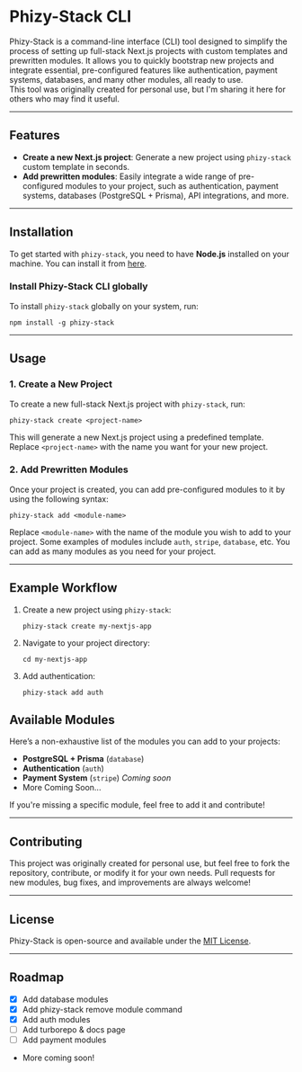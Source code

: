 # Phizy-Stack CLI

Phizy-Stack is a command-line interface (CLI) tool designed to simplify the process of setting up full-stack Next.js projects with custom templates and prewritten modules. It allows you to quickly bootstrap new projects and integrate essential, pre-configured features like authentication, payment systems, databases, and many other modules, all ready to use.  
This tool was originally created for personal use, but I'm sharing it here for others who may find it useful.

---

## Features

- **Create a new Next.js project**: Generate a new project using `phizy-stack` custom template in seconds.
- **Add prewritten modules**: Easily integrate a wide range of pre-configured modules to your project, such as authentication, payment systems, databases (PostgreSQL + Prisma), API integrations, and more.

---

## Installation

To get started with `phizy-stack`, you need to have **Node.js** installed on your machine. You can install it from [here](https://nodejs.org/).

### Install Phizy-Stack CLI globally

To install `phizy-stack` globally on your system, run:

```
npm install -g phizy-stack
```

---

## Usage

### 1. Create a New Project

To create a new full-stack Next.js project with `phizy-stack`, run:

```
phizy-stack create <project-name>
```

This will generate a new Next.js project using a predefined template. Replace `<project-name>` with the name you want for your new project.

### 2. Add Prewritten Modules

Once your project is created, you can add pre-configured modules to it by using the following syntax:

```
phizy-stack add <module-name>
```

Replace `<module-name>` with the name of the module you wish to add to your project. Some examples of modules include `auth`, `stripe`, `database`, etc. You can add as many modules as you need for your project.

---

## Example Workflow

1. Create a new project using `phizy-stack`:

   ```
   phizy-stack create my-nextjs-app
   ```

2. Navigate to your project directory:

   ```
   cd my-nextjs-app
   ```

3. Add authentication:

   ```
   phizy-stack add auth
   ```

## Available Modules

Here’s a non-exhaustive list of the modules you can add to your projects:

- **PostgreSQL + Prisma** (`database`)
- **Authentication** (`auth`)
- **Payment System** (`stripe`) _Coming soon_
- More Coming Soon...

If you're missing a specific module, feel free to add it and contribute!

---

## Contributing

This project was originally created for personal use, but feel free to fork the repository, contribute, or modify it for your own needs. Pull requests for new modules, bug fixes, and improvements are always welcome!

---

## License

Phizy-Stack is open-source and available under the [MIT License](LICENSE).

---

## Roadmap

- [x] Add database modules
- [x] Add phizy-stack remove module command
- [x] Add auth modules
- [ ] Add turborepo & docs page
- [ ] Add payment modules
- More coming soon!
